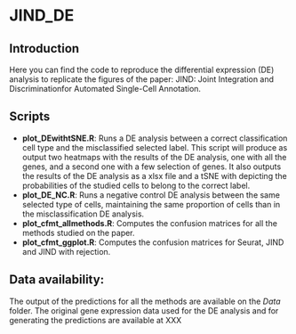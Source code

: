 # JIND_DE

## Introduction
Here you can find the code to reproduce the differential expression (DE) analysis to replicate the figures of the paper:
JIND: Joint Integration and Discriminationfor Automated Single-Cell Annotation.

## Scripts
* __plot_DEwithtSNE.R__: Runs a DE analysis between a correct classification cell type and the misclassified selected label. This script will produce as output two heatmaps with the results of the DE analysis, one with all the genes, and a second one with a few selection of genes. It also outputs the results of the DE analysis as a xlsx file and a tSNE with depicting the probabilities of the studied cells to belong to the correct label.
* __plot_DE_NC.R__: Runs a negative control DE analysis between the same selected type of cells, maintaining the same proportion of cells than in the misclassification DE analysis.
* __plot_cfmt_allmethods.R__: Computes the confusion matrices for all the methods studied on the paper.
* __plot_cfmt_ggplot.R__: Computes the confusion matrices for Seurat, JIND and JIND with rejection. 

## Data availability:
The output of the predictions for all the methods are available on the _Data_ folder.
The original gene expression data used for the DE analysis and for generating the predictions are available at XXX